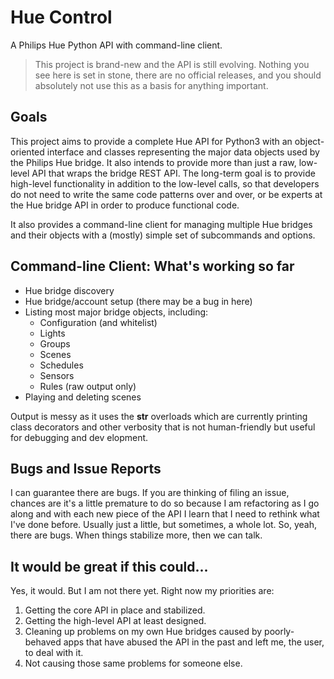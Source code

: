 # Hue Control 

A Philips Hue Python API with command-line client.

> This project is brand-new and the API is still evolving. Nothing you see here is set in stone, there are no official releases, and you should absolutely not use this as a basis for anything important.

## Goals

This project aims to provide a complete Hue API for Python3 with an object-oriented interface and classes representing the major data objects used by the Philips Hue bridge. It also intends to provide more than just a raw, low-level API that wraps the bridge REST API. The long-term goal is to provide high-level functionality in addition to the low-level calls, so that developers do not need to write the same code patterns over and over, or be experts at the Hue bridge API in order to produce functional code.

It also provides a command-line client for managing multiple Hue bridges and their objects with a (mostly) simple set of subcommands and options.

## Command-line Client: What's working so far

* Hue bridge discovery
* Hue bridge/account setup (there may be a bug in here)
* Listing most major bridge objects, including:
  * Configuration (and whitelist)
  * Lights
  * Groups
  * Scenes
  * Schedules
  * Sensors
  * Rules (raw output only)
* Playing and deleting scenes

Output is messy as it uses the __str__ overloads which are currently printing class decorators and other verbosity that is not human-friendly but useful for debugging and dev elopment.

## Bugs and Issue Reports

I can guarantee there are bugs. If you are thinking of filing an issue, chances are it's a little premature to do so because I am refactoring as I go along and with each new piece of the API I learn that I need to rethink what I've done before. Usually just a little, but sometimes, a whole lot. So, yeah, there are bugs. When things stabilize more, then we can talk.

## It would be great if this could...

Yes, it would. But I am not there yet. Right now my priorities are:

1. Getting the core API in place and stabilized.
1. Getting the high-level API at least designed.
1. Cleaning up problems on my own Hue bridges caused by poorly-behaved apps that have abused the API in the past and left me, the user, to deal with it.
1. Not causing those same problems for someone else.




